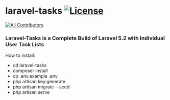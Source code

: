 # laravel-tasks [![License](http://jeremykenedy.com/license-mit.svg)]()
[![All Contributors](https://img.shields.io/badge/all_contributors-1-orange.svg?style=flat-square)](#contributors)

### Laravel-Tasks is a Complete Build of Laravel 5.2 with Individual User Task Lists

How to install:

* cd laravel-tasks
* composer install
* cp .env.example .env
* php artisan key:generate
* php artisan migrate --seed
* php artisan serve